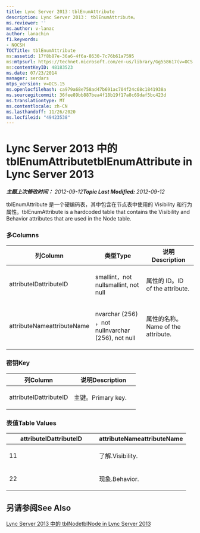 ```yaml
---
title: Lync Server 2013：tblEnumAttribute
description: Lync Server 2013： tblEnumAttribute。
ms.reviewer: ''
ms.author: v-lanac
author: lanachin
f1.keywords:
- NOCSH
TOCTitle: tblEnumAttribute
ms:assetid: 17f8b87e-36a6-4f6a-8630-7c76b61a7595
ms:mtpsurl: https://technet.microsoft.com/en-us/library/Gg558617(v=OCS.15)
ms:contentKeyID: 48183523
ms.date: 07/23/2014
manager: serdars
mtps_version: v=OCS.15
ms.openlocfilehash: ca979a68e758ad47b691ac704f24c68c1841938a
ms.sourcegitcommit: 36fee89bb887bea4f18b19f17a8c69daf5bc423d
ms.translationtype: MT
ms.contentlocale: zh-CN
ms.lasthandoff: 11/26/2020
ms.locfileid: "49423538"
---
```

# <a name="tblenumattribute-in-lync-server-2013"></a><span data-ttu-id="7a5db-103">Lync Server 2013 中的 tblEnumAttribute</span><span class="sxs-lookup"><span data-stu-id="7a5db-103">tblEnumAttribute in Lync Server 2013</span></span>

<div data-xmlns="http://www.w3.org/1999/xhtml">

<div class="topic" data-xmlns="http://www.w3.org/1999/xhtml" data-msxsl="urn:schemas-microsoft-com:xslt" data-cs="https://msdn.microsoft.com/">

<div data-asp="https://msdn2.microsoft.com/asp">



</div>

<div id="mainSection">

<div id="mainBody"><span data-ttu-id="7a5db-104">

<span> </span></span><span class="sxs-lookup"><span data-stu-id="7a5db-104">

<span> </span></span></span>

<span data-ttu-id="7a5db-105">_**主题上次修改时间：** 2012-09-12_</span><span class="sxs-lookup"><span data-stu-id="7a5db-105">_**Topic Last Modified:** 2012-09-12_</span></span>

<span data-ttu-id="7a5db-106">tblEnumAttribute 是一个硬编码表，其中包含在节点表中使用的 Visibility 和行为属性。</span><span class="sxs-lookup"><span data-stu-id="7a5db-106">tblEnumAttribute is a hardcoded table that contains the Visibility and Behavior attributes that are used in the Node table.</span></span>

### <a name="columns"></a><span data-ttu-id="7a5db-107">多</span><span class="sxs-lookup"><span data-stu-id="7a5db-107">Columns</span></span>

<table>
<colgroup>
<col style="width: 33%" />
<col style="width: 33%" />
<col style="width: 33%" />
</colgroup>
<thead>
<tr class="header">
<th><span data-ttu-id="7a5db-108">列</span><span class="sxs-lookup"><span data-stu-id="7a5db-108">Column</span></span></th>
<th><span data-ttu-id="7a5db-109">类型</span><span class="sxs-lookup"><span data-stu-id="7a5db-109">Type</span></span></th>
<th><span data-ttu-id="7a5db-110">说明</span><span class="sxs-lookup"><span data-stu-id="7a5db-110">Description</span></span></th>
</tr>
</thead>
<tbody>
<tr class="odd">
<td><p><span data-ttu-id="7a5db-111">attributeID</span><span class="sxs-lookup"><span data-stu-id="7a5db-111">attributeID</span></span></p></td>
<td><p><span data-ttu-id="7a5db-112">smallint，not null</span><span class="sxs-lookup"><span data-stu-id="7a5db-112">smallint, not null</span></span></p></td>
<td><p><span data-ttu-id="7a5db-113">属性的 ID。</span><span class="sxs-lookup"><span data-stu-id="7a5db-113">ID of the attribute.</span></span></p></td>
</tr>
<tr class="even">
<td><p><span data-ttu-id="7a5db-114">attributeName</span><span class="sxs-lookup"><span data-stu-id="7a5db-114">attributeName</span></span></p></td>
<td><p><span data-ttu-id="7a5db-115">nvarchar (256) ，not null</span><span class="sxs-lookup"><span data-stu-id="7a5db-115">nvarchar (256), not null</span></span></p></td>
<td><p><span data-ttu-id="7a5db-116">属性的名称。</span><span class="sxs-lookup"><span data-stu-id="7a5db-116">Name of the attribute.</span></span></p></td>
</tr>
</tbody>
</table>


### <a name="key"></a><span data-ttu-id="7a5db-117">密钥</span><span class="sxs-lookup"><span data-stu-id="7a5db-117">Key</span></span>

<table>
<colgroup>
<col style="width: 50%" />
<col style="width: 50%" />
</colgroup>
<thead>
<tr class="header">
<th><span data-ttu-id="7a5db-118">列</span><span class="sxs-lookup"><span data-stu-id="7a5db-118">Column</span></span></th>
<th><span data-ttu-id="7a5db-119">说明</span><span class="sxs-lookup"><span data-stu-id="7a5db-119">Description</span></span></th>
</tr>
</thead>
<tbody>
<tr class="odd">
<td><p><span data-ttu-id="7a5db-120">attributeID</span><span class="sxs-lookup"><span data-stu-id="7a5db-120">attributeID</span></span></p></td>
<td><p><span data-ttu-id="7a5db-121">主键。</span><span class="sxs-lookup"><span data-stu-id="7a5db-121">Primary key.</span></span></p></td>
</tr>
</tbody>
</table>


### <a name="table-values"></a><span data-ttu-id="7a5db-122">表值</span><span class="sxs-lookup"><span data-stu-id="7a5db-122">Table Values</span></span>

<table>
<colgroup>
<col style="width: 50%" />
<col style="width: 50%" />
</colgroup>
<thead>
<tr class="header">
<th><span data-ttu-id="7a5db-123">attributeID</span><span class="sxs-lookup"><span data-stu-id="7a5db-123">attributeID</span></span></th>
<th><span data-ttu-id="7a5db-124">attributeName</span><span class="sxs-lookup"><span data-stu-id="7a5db-124">attributeName</span></span></th>
</tr>
</thead>
<tbody>
<tr class="odd">
<td><p><span data-ttu-id="7a5db-125">1</span><span class="sxs-lookup"><span data-stu-id="7a5db-125">1</span></span></p></td>
<td><p><span data-ttu-id="7a5db-126">了解.</span><span class="sxs-lookup"><span data-stu-id="7a5db-126">Visibility.</span></span></p></td>
</tr>
<tr class="even">
<td><p><span data-ttu-id="7a5db-127">2</span><span class="sxs-lookup"><span data-stu-id="7a5db-127">2</span></span></p></td>
<td><p><span data-ttu-id="7a5db-128">现象.</span><span class="sxs-lookup"><span data-stu-id="7a5db-128">Behavior.</span></span></p></td>
</tr>
</tbody>
</table>


<div>

## <a name="see-also"></a><span data-ttu-id="7a5db-129">另请参阅</span><span class="sxs-lookup"><span data-stu-id="7a5db-129">See Also</span></span>


[<span data-ttu-id="7a5db-130">Lync Server 2013 中的 tblNode</span><span class="sxs-lookup"><span data-stu-id="7a5db-130">tblNode in Lync Server 2013</span></span>](lync-server-2013-tblnode.md)  
  

<span data-ttu-id="7a5db-131"></div>

</div>

<span> </span>

</div>

</div>

</span><span class="sxs-lookup"><span data-stu-id="7a5db-131"></div>

</div>

<span> </span>

</div>

</div>

</span></span></div>

